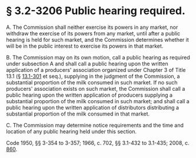 # § 3.2-3206 Public hearing required.

<p>A. The Commission shall neither exercise its powers in any market, nor withdraw the exercise of its powers from any market, until after a public hearing is held for such market, and the Commission determines whether it will be in the public interest to exercise its powers in that market.</p><p>B. The Commission may on its own motion, call a public hearing as required under subsection A and shall call a public hearing upon the written application of a producers' association organized under Chapter 3 of Title 13.1 (§ <a href='http://law.lis.virginia.gov/vacode/13.1-301/'>13.1-301</a> et seq.), supplying in the judgment of the Commission, a substantial proportion of the milk consumed in such market. If no such producers' association exists on such market, the Commission shall call a public hearing upon the written application of producers supplying a substantial proportion of the milk consumed in such market; and shall call a public hearing upon the written application of distributors distributing a substantial proportion of the milk consumed in that market.</p><p>C. The Commission may determine notice requirements and the time and location of any public hearing held under this section.</p><p>Code 1950, §§ 3-354 to 3-357; 1966, c. 702, §§ 3.1-432 to 3.1-435; 2008, c. <a href='http://lis.virginia.gov/cgi-bin/legp604.exe?081+ful+CHAP0860'>860</a>.</p>
